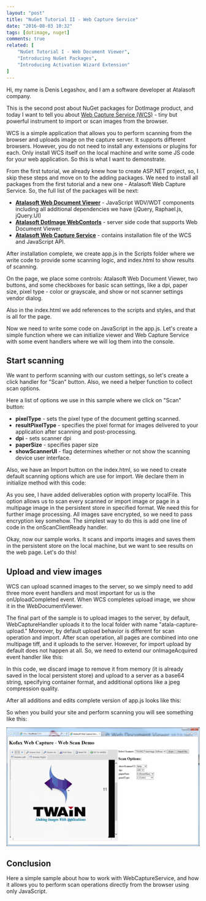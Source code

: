 ```yaml
---
layout: "post"
title: "NuGet Tutorial II - Web Capture Service"
date: "2016-08-03 10:32"
tags: [dotimage, nuget]
comments: true
related: [
    "NuGet Tutorial I - Web Document Viewer",
    "Introducing NuGet Packages",
    "Introducing Activation Wizard Extension"
]
---
```

Hi, my name is Denis Legashov, and I am a software developer at Atalasoft company. 

This is the second post about NuGet packages for DotImage product, 
and today I want to tell you about [Web Capture Service (WCS)](http://www.atalasoft.com/Technical-Details/net-technical?s=18) - tiny but powerful instrument to import or scan images from the browser. <!--more-->

WCS is a simple application that allows you to perform scanning from the browser and uploads image on the capture server. 
It supports different browsers. However, you do not need to install any extensions or plugins for each. 
Only install WCS itself on the local machine and write some JS code for your web application. So this is what I want to demonstrate.

From the first tutorial, we already knew how to create ASP.NET project, so, I skip these steps and move on to the adding packages. We need to install all packages from the first tutorial and a new one - Atalasoft Web Capture Service. So, the full list of the packages will be next:

 - **[Atalasoft Web Document Viewer](https://www.nuget.org/packages/Atalasoft.Web.Document.Viewer/)** - JavaScript WDV/WDT components including all additional dependencies we have (jQuery, Raphael.js, jQuery.UI)
 - **[Atalasoft DotImage WebContorls](https://www.nuget.org/packages/Atalasoft.dotImage.WebControls.x86/)** - server side code that supports Web Document Viewer. 
 - **[Atalasoft Web Capture Service](https://www.nuget.org/packages/Atalasoft.Web.Capture.Service/)** - contains installation file of the WCS and JavaScript API.

After installation complete, we create app.js in the Scripts folder where we write code to provide some scanning logic, and index.html to show results of scanning.

On the page, we place some controls: Atalasoft Web Document Viewer, two buttons, and some checkboxes for basic scan settings, like a dpi, paper size, pixel type - color or grayscale, and show or not scanner settings vendor dialog.

<script src="https://gist.github.com/guest512/c91b37b007b5e0ef03bb32bb03cd36aa.js">

</script>

Also in the index.html we add references to the scripts and styles, and that is all for the page.

<script src="https://gist.github.com/guest512/280f80df87671448174e146346470055.js">

</script>

Now we need to write some code on JavaScript in the app.js. Let's create a simple function where we can initialize viewer and Web Capture Service with some event handlers where we will log them into the console.

<script src="https://gist.github.com/guest512/39d758586021dabdb504377c1004d765.js">

</script>

## Start scanning

We want to perform scanning with our custom settings, so let's create a click handler for "Scan" button. Also, we need a helper function to collect scan options.

<script src="https://gist.github.com/guest512/995a3a35b129dbeb5b97d16bd1709f9f.js">

</script>

Here a list of options we use in this sample where we click on "Scan" button:

 - **pixelType** - sets the pixel type of the document getting scanned.
 - **resultPixelType** - specifies the pixel format for images delivered to your application after scanning and post-processing.
 - **dpi** - sets scanner dpi
 - **paperSize** - specifies paper size
 - **showScannerUI** - flag determines whether or not show the scanning device user interface.

Also, we have an Import button on the index.html, so we need to create default scanning options which are use for import. We declare them in initialize method with this code:

<script src="https://gist.github.com/guest512/32a616f10c31855c83a2edec2ce864af.js">

</script>

As you see, I have added deliverables option with property localFile. 
This option allows us to scan every scanned or import image or page in a multipage image in the persistent store in specified format. 
We need this for further image processing. 
All images save encrypted, so we need to pass encryption key somehow. The simplest way to do this is add one line of code in the onScanClientReady handler.

<script src="https://gist.github.com/guest512/0ceb9972769730cbeb7266fc6be1c23d.js">

</script>

Okay, now our sample works. It scans and imports images and saves them in the persistent store on the local machine, but we want to see results on the web page. Let's do this!

## Upload and view images

WCS can upload scanned images to the server, so we simply need to add three more event handlers and most important for us is the onUploadCompleted event. When WCS completes upload image, we show it in the WebDocumentViewer.

<script src="https://gist.github.com/guest512/6e1a1679f377b720f22fb3d5a80179ea.js">

</script>

The final part of the sample is to upload images to the server, by default, WebCaptureHandler uploads it to the local folder with name "atala-capture-upload." 
Moreover, by default upload behavior is different for scan operation and import. After scan operation, all pages are combined into one multipage tiff, and it uploads to the server. 
However, for import upload by default does not happen at all. So, we need to extend our onImageAcquired event handler like this:

<script src="https://gist.github.com/guest512/d67abbf6c91edbe1ec8d2f2b151ca9a2.js">

</script>

In this code, we discard image to remove it from memory (it is already saved in the local persistent store) and upload to a server as a base64 string, specifying container format, 
and additional options like a jpeg compression quality.

After all additions and edits complete version of app.js looks like this:

<script src="https://gist.github.com/guest512/e550a3b5c65371f20fc181f7d6d300ca.js">

</script>

So when you build your site and perform scanning you will see something like this:

![Scan results](/images/2016/08/nuget-tutorial-wcs-result.png)

## Conclusion
Here a simple sample about how to work with WebCaptureService, and how it allows you to perform scan operations directly from the browser using only JavaScript.

